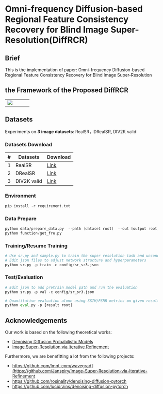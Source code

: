 # Omni-frequency Diffusion-based Regional Feature Consistency Recovery for Blind Image Super-Resolution(DiffRCR)

## Brief

This is the implementation of paper: Omni-frequency Diffusion-based Regional Feature Consistency Recovery for Blind Image Super-Resolution

## the Framework of the Proposed DiffRCR
<table border=0 >
	<tbody>
    <tr>
		<tr>
			<td width="40%" > <img src="https://stonepicture.oss-cn-hangzhou.aliyuncs.com/img/framework.svg"> </td>
		</tr>
	</tbody>
</table>


## Datasets
Experiments on **3 image datasets**:
RealSR，DRealSR, DIV2K valid
### Datasets Download

|#|Datasets|Download|
|---|----|-----|
|1|RealSR|[Link](https://drive.google.com/file/d/17ZMjo-zwFouxnm_aFM6CUHBwgRrLZqIM/view)|
|2|DRealSR|[Link](https://drive.google.com/drive/folders/1tP5m4k1_shFT6Dcw31XV8cWHtblGmbOk)
|3|DIV2K valid|[Link](https://data.vision.ee.ethz.ch/cvl/DIV2K/)  |

 ### Environment
```python
pip install -r requirement.txt
```
 ### Data Prepare
```python
python data/prepare_data.py  --path [dataset root]  --out [output root] --size 64,256 -l
python function/get_fre.py
```
### Training/Resume Training

```python
# Use sr.py and sample.py to train the super resolution task and unconditional generation task, respectively.
# Edit json files to adjust network structure and hyperparameters
python sr.py -p train -c config/sr_sr3.json
```

### Test/Evaluation

```python
# Edit json to add pretrain model path and run the evaluation 
python sr.py -p val -c config/sr_sr3.json

# Quantitative evaluation alone using SSIM/PSNR metrics on given result root
python eval.py -p [result root]
```

## Acknowledgements

Our work is based on the following theoretical works:

- [Denoising Diffusion Probabilistic Models](https://arxiv.org/pdf/2006.11239.pdf)
- [Image Super-Resolution via Iterative Refinement](https://arxiv.org/pdf/2104.07636.pdf)

Furthermore, we are benefitting a lot from the following projects:

- https://github.com/lmnt-com/wavegrad](https://github.com/Janspiry/Image-Super-Resolution-via-Iterative-Refinement
- https://github.com/rosinality/denoising-diffusion-pytorch
- https://github.com/lucidrains/denoising-diffusion-pytorch
